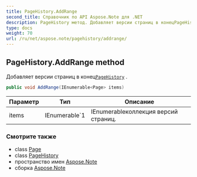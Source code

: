 ```yaml
---
title: PageHistory.AddRange
second_title: Справочник по API Aspose.Note для .NET
description: PageHistory метод. Добавляет версии страниц в конецPageHistory .
type: docs
weight: 70
url: /ru/net/aspose.note/pagehistory/addrange/
---
```

## PageHistory.AddRange method

Добавляет версии страниц в конец[`PageHistory`](../) .

```csharp
public void AddRange(IEnumerable<Page> items)
```

| Параметр | Тип | Описание |
| --- | --- | --- |
| items | IEnumerable`1 | IEnumerableколлекция версий страниц. |

### Смотрите также

* class [Page](../../page/)
* class [PageHistory](../)
* пространство имен [Aspose.Note](../../pagehistory/)
* сборка [Aspose.Note](../../../)



